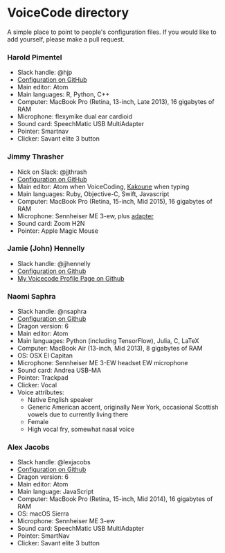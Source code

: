 # VoiceCode directory

A simple place to point to people's configuration files.
If you would like to add yourself, please make a pull request.

### Harold Pimentel

- Slack handle: @hjp
- [Configuration on GitHub](https://github.com/pimentel/voicecode-settings)
- Main editor: Atom
- Main languages: R, Python, C++
- Computer: MacBook Pro (Retina, 13-inch, Late 2013), 16 gigabytes of RAM
- Microphone: flexymike dual ear cardioid
- Sound card: SpeechMatic USB MultiAdapter
- Pointer: Smartnav
- Clicker: Savant elite 3 button

### Jimmy Thrasher

- Nick on Slack: @jjthrash
- [Configuration on GitHub](https://github.com/jjthrash/voicecode-settings)
- Main editor: Atom when VoiceCoding, [Kakoune](https://github.com/mawww/kakoune) when typing
- Main languages: Ruby, Objective-C, Swift, Javascript
- Computer: MacBook Pro (Retina, 15-inch, Mid 2015), 16 gigabytes of RAM
- Microphone: Sennheiser ME 3-ew, plus [adapter](https://store.speechrecsolutions.com/6-inch-me3-adapter-p12.aspx)
- Sound card: Zoom H2N
- Pointer: Apple Magic Mouse

### Jamie (John) Hennelly

- Slack handle: @jjhennelly
- [Configuration on Github](https://github.com/yellownoggin/toolbox/tree/master/dotfiles/voicecode/commando)
- [My Voicecode Profile Page on Github](https://github.com/yellownoggin/toolbox/tree/master/dotfiles/voicecode)

### Naomi Saphra
- Slack handle: @nsaphra
- [Configuration on Github](https://github.com/nsaphra/dotfiles/tree/master/voicecode)
- Dragon version: 6
- Main editor: Atom
- Main languages: Python (including TensorFlow), Julia, C, LaTeX
- Computer: MacBook Air (13-inch, Mid 2013), 8 gigabytes of RAM
- OS: OSX El Capitan
- Microphone: Sennheiser ME 3-EW headset EW microphone
- Sound card: Andrea USB-MA
- Pointer: Trackpad
- Clicker: Vocal
- Voice attributes:
    - Native English speaker
    - Generic American accent, originally New York, occasional Scottish vowels due to currently living there
    - Female
    - High vocal fry, somewhat nasal voice
    
### Alex Jacobs
- Slack handle: @lexjacobs
- [Configuration on Github](https://github.com/lexjacobs/voicecode-settings)
- Dragon version: 6
- Main editor: Atom
- Main language: JavaScript
- Computer: MacBook Pro (Retina, 15-inch, Mid 2014), 16 gigabytes of RAM
- OS: macOS Sierra
- Microphone: Sennheiser ME 3-ew
- Sound card: SpeechMatic USB MultiAdapter
- Pointer: SmartNav
- Clicker: Savant elite 3 button
